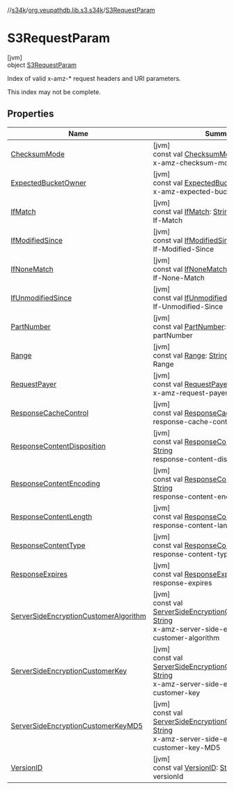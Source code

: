 //[s34k](../../../index.md)/[org.veupathdb.lib.s3.s34k](../index.md)/[S3RequestParam](index.md)

# S3RequestParam

[jvm]\
object [S3RequestParam](index.md)

Index of valid x-amz-* request headers and URI parameters.

This index may not be complete.

## Properties

| Name | Summary |
|---|---|
| [ChecksumMode](-checksum-mode.md) | [jvm]<br>const val [ChecksumMode](-checksum-mode.md): [String](https://kotlinlang.org/api/latest/jvm/stdlib/kotlin/-string/index.html)<br>x-amz-checksum-mode |
| [ExpectedBucketOwner](-expected-bucket-owner.md) | [jvm]<br>const val [ExpectedBucketOwner](-expected-bucket-owner.md): [String](https://kotlinlang.org/api/latest/jvm/stdlib/kotlin/-string/index.html)<br>x-amz-expected-bucket-owner |
| [IfMatch](-if-match.md) | [jvm]<br>const val [IfMatch](-if-match.md): [String](https://kotlinlang.org/api/latest/jvm/stdlib/kotlin/-string/index.html)<br>If-Match |
| [IfModifiedSince](-if-modified-since.md) | [jvm]<br>const val [IfModifiedSince](-if-modified-since.md): [String](https://kotlinlang.org/api/latest/jvm/stdlib/kotlin/-string/index.html)<br>If-Modified-Since |
| [IfNoneMatch](-if-none-match.md) | [jvm]<br>const val [IfNoneMatch](-if-none-match.md): [String](https://kotlinlang.org/api/latest/jvm/stdlib/kotlin/-string/index.html)<br>If-None-Match |
| [IfUnmodifiedSince](-if-unmodified-since.md) | [jvm]<br>const val [IfUnmodifiedSince](-if-unmodified-since.md): [String](https://kotlinlang.org/api/latest/jvm/stdlib/kotlin/-string/index.html)<br>If-Unmodified-Since |
| [PartNumber](-part-number.md) | [jvm]<br>const val [PartNumber](-part-number.md): [String](https://kotlinlang.org/api/latest/jvm/stdlib/kotlin/-string/index.html)<br>partNumber |
| [Range](-range.md) | [jvm]<br>const val [Range](-range.md): [String](https://kotlinlang.org/api/latest/jvm/stdlib/kotlin/-string/index.html)<br>Range |
| [RequestPayer](-request-payer.md) | [jvm]<br>const val [RequestPayer](-request-payer.md): [String](https://kotlinlang.org/api/latest/jvm/stdlib/kotlin/-string/index.html)<br>x-amz-request-payer |
| [ResponseCacheControl](-response-cache-control.md) | [jvm]<br>const val [ResponseCacheControl](-response-cache-control.md): [String](https://kotlinlang.org/api/latest/jvm/stdlib/kotlin/-string/index.html)<br>response-cache-control |
| [ResponseContentDisposition](-response-content-disposition.md) | [jvm]<br>const val [ResponseContentDisposition](-response-content-disposition.md): [String](https://kotlinlang.org/api/latest/jvm/stdlib/kotlin/-string/index.html)<br>response-content-disposition |
| [ResponseContentEncoding](-response-content-encoding.md) | [jvm]<br>const val [ResponseContentEncoding](-response-content-encoding.md): [String](https://kotlinlang.org/api/latest/jvm/stdlib/kotlin/-string/index.html)<br>response-content-encoding |
| [ResponseContentLength](-response-content-length.md) | [jvm]<br>const val [ResponseContentLength](-response-content-length.md): [String](https://kotlinlang.org/api/latest/jvm/stdlib/kotlin/-string/index.html)<br>response-content-language |
| [ResponseContentType](-response-content-type.md) | [jvm]<br>const val [ResponseContentType](-response-content-type.md): [String](https://kotlinlang.org/api/latest/jvm/stdlib/kotlin/-string/index.html)<br>response-content-type |
| [ResponseExpires](-response-expires.md) | [jvm]<br>const val [ResponseExpires](-response-expires.md): [String](https://kotlinlang.org/api/latest/jvm/stdlib/kotlin/-string/index.html)<br>response-expires |
| [ServerSideEncryptionCustomerAlgorithm](-server-side-encryption-customer-algorithm.md) | [jvm]<br>const val [ServerSideEncryptionCustomerAlgorithm](-server-side-encryption-customer-algorithm.md): [String](https://kotlinlang.org/api/latest/jvm/stdlib/kotlin/-string/index.html)<br>x-amz-server-side-encryption-customer-algorithm |
| [ServerSideEncryptionCustomerKey](-server-side-encryption-customer-key.md) | [jvm]<br>const val [ServerSideEncryptionCustomerKey](-server-side-encryption-customer-key.md): [String](https://kotlinlang.org/api/latest/jvm/stdlib/kotlin/-string/index.html)<br>x-amz-server-side-encryption-customer-key |
| [ServerSideEncryptionCustomerKeyMD5](-server-side-encryption-customer-key-m-d5.md) | [jvm]<br>const val [ServerSideEncryptionCustomerKeyMD5](-server-side-encryption-customer-key-m-d5.md): [String](https://kotlinlang.org/api/latest/jvm/stdlib/kotlin/-string/index.html)<br>x-amz-server-side-encryption-customer-key-MD5 |
| [VersionID](-version-i-d.md) | [jvm]<br>const val [VersionID](-version-i-d.md): [String](https://kotlinlang.org/api/latest/jvm/stdlib/kotlin/-string/index.html)<br>versionId |

